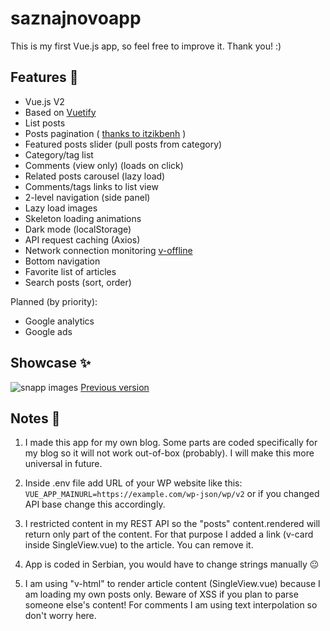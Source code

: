 # saznajnovoapp
This is my first Vue.js app, so feel free to improve it. Thank you! :)

## Features :cake:
- Vue.js V2
- Based on [Vuetify](https://vuetifyjs.com/)
- List posts
- Posts pagination ( [thanks to itzikbenh](https://gist.github.com/itzikbenh/90918f44b3f871d206e6f5dddaabcc49) )
- Featured posts slider (pull posts from category)
- Category/tag list
- Comments (view only) (loads on click)
- Related posts carousel (lazy load)
- Comments/tags links to list view
- 2-level navigation (side panel)
- Lazy load images
- Skeleton loading animations
- Dark mode (localStorage)
- API request caching (Axios)
- Network connection monitoring [v-offline](https://www.npmjs.com/package/v-offline)
- Bottom navigation
- Favorite list of articles
- Search posts (sort, order)

Planned (by priority):
- Google analytics
- Google ads

## Showcase :sparkles:
![snapp images](https://i.imgur.com/SwdCRi0.jpg)
[Previous version](https://i.imgur.com/djxibda.png)

## Notes :thought_balloon:
1) I made this app for my own blog. Some parts are coded specifically for my blog so it will not work out-of-box (probably). I will make this more universal in future.

2) Inside .env file add URL of your WP website like this:
```VUE_APP_MAINURL=https://example.com/wp-json/wp/v2```
or if you changed API base change this accordingly.

3) I restricted content in my REST API so the "posts" content.rendered will return only part of the content. For that purpose I added a link (v-card inside SingleView.vue) to the article. You can remove it.

4) App is coded in Serbian, you would have to change strings manually :neutral_face:

5) I am using "v-html" to render article content (SingleView.vue) because I am loading my own posts only. Beware of XSS if you plan to parse someone else's content! For comments I am using text interpolation so don't worry here.
